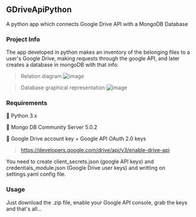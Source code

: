 ## GDriveApiPython
A python app which connects Google Drive API with a MongoDB Database

### Project Info

The app developed in python makes an inventory of the belonging files to a user's Google Drive, making requests through the google API, and later creates a database in mongoDB with that info:

> Relation diagram
![image](https://user-images.githubusercontent.com/43521047/134109383-cd784453-4bb2-4798-834d-2954a01ba56c.png)

> Database graphical representation
![image](https://user-images.githubusercontent.com/43521047/134111213-36b8daac-9042-4d4a-8943-f432cb960ccf.png)


### Requirements

:snake: Python 3.x

🍃 Mongo DB Community Server 5.0.2

🔑 Google Drive account key + Google API OAuth 2.0 keys  
> https://developers.google.com/drive/api/v3/enable-drive-api

You need to create client_secrets.json (google API keys) and credentials_module.json (Google Drive user keys) and writting on settings.yaml config file. 

### Usage

Just download the .zip file, enable your Google API console, grab the keys and that's all...
